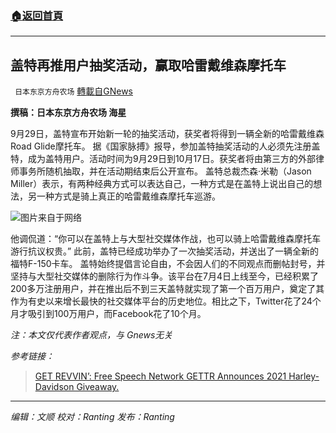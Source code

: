 ###  [:house:返回首頁](https://github.com/ourhimalayas/txt)
---


## 盖特再推用户抽奖活动，赢取哈雷戴维森摩托车
` 日本东京方舟农场` [轉載自GNews](https://gnews.org/zh-hans/1565466/)

**撰稿：日本东京方舟农场 海星**

9月29日，盖特宣布开始新一轮的抽奖活动，获奖者将得到一辆全新的哈雷戴维森Road Glide摩托车。
据《国家脉搏》报导，参加盖特抽奖活动的人必须先注册盖特，成为盖特用户。活动时间为9月29日到10月17日。获奖者将由第三方的外部律师事务所随机抽取，并在活动期结束后公开宣布。
盖特总裁杰森·米勒（Jason Miller）表示，有两种经典方式可以表达自己，一种方式是在盖特上说出自己的想法，另一种方式是骑上真正的哈雷戴维森摩托车巡游。

![](https://assets.gnews.org/wp-content/uploads/2021/09/Screen-Shot-2021-09-29-at-8.06.29-AM.png)图片来自于网络

他调侃道：“你可以在盖特上与大型社交媒体作战，也可以骑上哈雷戴维森摩托车游行抗议权贵。”
此前，盖特已经成功举办了一次抽奖活动，并送出了一辆全新的福特F-150卡车。
盖特始终提倡言论自由，不会因人们的不同观点而删帖封号，并坚持与大型社交媒体的删除行为作斗争。该平台在7月4日上线至今，已经积累了200多万注册用户，并在推出后不到三天盖特就实现了第一个百万用户，奠定了其作为有史以来增长最快的社交媒体平台的历史地位。相比之下，Twitter花了24个月才吸引到100万用户，而Facebook花了10个月。

*注：本文仅代表作者观点，与 Gnews无关*

*参考链接：*



> [GET REVVIN’: Free Speech Network GETTR Announces 2021 Harley-Davidson Giveaway.](https://thenationalpulse.com/sponsored/get-revvin-free-speech-network-gettr-announces-2021-harley-davidson-giveaway/)



* * *

*编辑：文顺 校对：Ranting 发布：Ranting*
